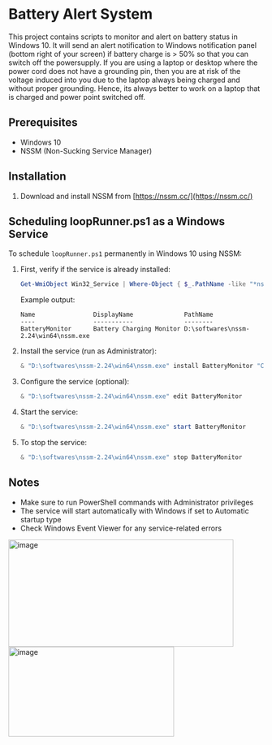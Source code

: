 # Battery Alert System

This project contains scripts to monitor and alert on battery status in Windows 10.
It will send an alert notification to Windows notification panel (bottom right of your screen) if battery charge is > 50% so that you can switch off the powersupply. 
If you are using a laptop or desktop where the power cord does not have a grounding pin, then you are at risk of the voltage induced into you due to the laptop always being charged and without proper grounding. Hence, its always better to work on a laptop that is charged and power point switched off. 

## Prerequisites
- Windows 10
- NSSM (Non-Sucking Service Manager)

## Installation

1. Download and install NSSM from [https://nssm.cc/](https://nssm.cc/)

## Scheduling loopRunner.ps1 as a Windows Service

To schedule `loopRunner.ps1` permanently in Windows 10 using NSSM:

1. First, verify if the service is already installed:
   ```powershell
   Get-WmiObject Win32_Service | Where-Object { $_.PathName -like "*nssm*" } | Select-Object Name, DisplayName, PathName
   ```
   Example output:
   ```
   Name                DisplayName              PathName
   ----                -----------              --------
   BatteryMonitor      Battery Charging Monitor D:\softwares\nssm-2.24\win64\nssm.exe
   ```

2. Install the service (run as Administrator):
   ```powershell
   & "D:\softwares\nssm-2.24\win64\nssm.exe" install BatteryMonitor "C:\Windows\System32\WindowsPowerShell\v1.0\powershell.exe" "-ExecutionPolicy Bypass -File E:\projects\batteryalert\loopRunner.ps1"
   ```

3. Configure the service (optional):
   ```powershell
   & "D:\softwares\nssm-2.24\win64\nssm.exe" edit BatteryMonitor
   ```

4. Start the service:
   ```powershell
   & "D:\softwares\nssm-2.24\win64\nssm.exe" start BatteryMonitor
   ```

5. To stop the service:
   ```powershell
   & "D:\softwares\nssm-2.24\win64\nssm.exe" stop BatteryMonitor
   ```

## Notes
- Make sure to run PowerShell commands with Administrator privileges
- The service will start automatically with Windows if set to Automatic startup type
- Check Windows Event Viewer for any service-related errors


<img width="443" height="211" alt="image" src="https://github.com/user-attachments/assets/00d2f22f-140d-4f03-8d23-7b1c55a2c826" />

<img width="326" height="177" alt="image" src="https://github.com/user-attachments/assets/0a2f0e5e-0f90-4ee9-90e6-a42dbf1a4991" />



